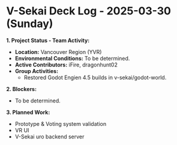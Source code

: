 # V-Sekai Deck Log - 2025-03-30 (Sunday)

**1. Project Status - Team Activity:**

- **Location:** Vancouver Region (YVR)
- **Environmental Conditions:** To be determined.
- **Active Contributors:** iFire, dragonhunt02
- **Group Activities:**
  - Restored Godot Engien 4.5 builds in v-sekai/godot-world.

**2. Blockers:**

- To be determined.

**3. Planned Work:**

- Prototype & Voting system validation
- VR UI
- V-Sekai uro backend server
